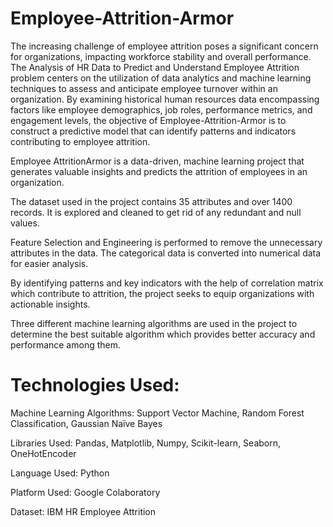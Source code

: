 # Employee-Attrition-Armor

The increasing challenge of employee attrition poses a significant concern for organizations, impacting workforce stability and overall performance. The Analysis of HR Data to Predict and Understand Employee Attrition problem centers on the utilization of data analytics and machine learning techniques to assess and anticipate employee turnover within an organization. By examining historical human resources data encompassing factors like employee demographics, job roles, performance metrics, and engagement levels, the objective of Employee-Attrition-Armor is to construct a predictive model that can identify patterns and indicators contributing to employee attrition.

Employee AttritionArmor is a data-driven, machine learning project that generates valuable insights and predicts the attrition of employees in an organization.

The dataset used in the project contains 35 attributes and over 1400 records. It is explored and cleaned to get rid of any redundant and null values.

Feature Selection and Engineering is performed to remove the unnecessary attributes in the data. The categorical data is converted into numerical data for easier analysis.

By identifying patterns and key indicators with the help of correlation matrix which contribute to attrition, the project seeks to equip organizations with actionable insights.

Three different machine learning algorithms are used in the project to determine the best suitable algorithm which provides better accuracy and performance among them.


# Technologies Used:

Machine Learning Algorithms: Support Vector Machine, Random Forest Classification, Gaussian Naïve Bayes

Libraries Used: Pandas, Matplotlib, Numpy, Scikit-learn, Seaborn, OneHotEncoder

Language Used: Python

Platform Used: Google Colaboratory

Dataset: IBM HR  Employee Attrition 
